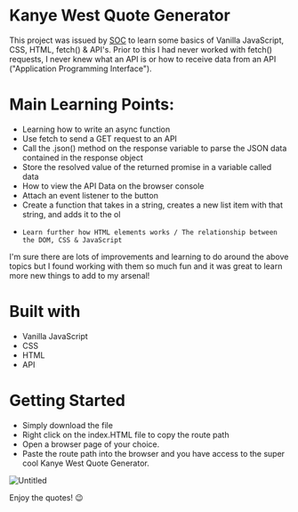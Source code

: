 # Kanye West Quote Generator

This project was issued by [SOC](https://www.schoolofcode.co.uk/) to learn some basics of Vanilla JavaScript, CSS, HTML, fetch() & API's. Prior to this I had never worked with fetch() requests, I never knew what an API is or how to receive data from an API ("Application Programming Interface").

# Main Learning Points:
-   Learning how to write an async function
-   Use fetch to send a GET request to an API
-   Call the .json() method on the response variable to parse the JSON data contained in the response object
-   Store the resolved value of the returned promise in a variable called data
-   How to view the API Data on the browser console
-   Attach an event listener to the button
-   Create a function that takes in a string, creates a new list item with that string, and adds it to the ol 
-	  Learn further how HTML elements works / The relationship between the DOM, CSS & JavaScript

I'm sure there are lots of improvements and learning to do around the above topics but I found working with them so much fun and it was great to learn more new things to add to my arsenal!

# Built with

- Vanilla JavaScript
- CSS
- HTML
- API

# Getting Started

- Simply download the file
- Right click on the index.HTML file to copy the route path
- Open a browser page of your choice.
- Paste the route path into the browser and you have access to the super cool Kanye West Quote Generator.

![Untitled](https://user-images.githubusercontent.com/100348736/183303991-a5f24fe6-e5ce-429e-8c52-89616f7bf63f.jpg)

Enjoy the quotes! 😉
